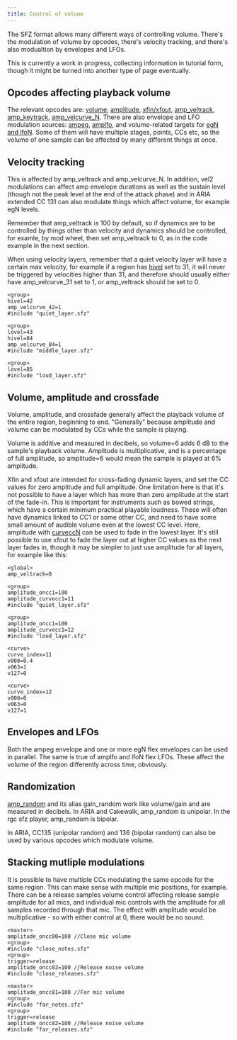 ```yaml
---
title: Control of volume
---
```

The SFZ format allows many different ways of controlling volume. There's the
modulation of volume by opcodes, there's velocity tracking, and there's also
modualtion by envelopes and LFOs.

This is currently a work in progress, collecting information in tutorial form,
though it might be turned into another type of page eventually.

## Opcodes affecting playback volume

The relevant opcodes are: [volume](/opcodes/volume), [amplitude](/opcodes/amplitude), 
[xfin/xfout](/opcodes/xfin_loccN), [amp_veltrack](/opcodes/amp_veltrack),
[amp_keytrack](/opcodes/amp_keytrack), [amp_velcurve_N](/opcodes/amp_velcurve_N).
There are also envelope and LFO modulation sources: [ampeg](/opcodes/ampeg_attack), 
[amplfo](/opcodes/amplfo_depth), and volume-related targets for
[egN and lfoN](/tutorials/sfz2_modulations). Some of them will have multiple stages,
points, CCs etc, so the volume of one sample can be affected by many different things
at once.

## Velocity tracking

This is affected by amp_veltrack and amp_velcurve_N. In addition, vel2 modulations
can affect amp envelope durations as well as the sustain level (though not the
peak level at the end of the attack phase) and in ARIA extended CC 131 can also
modulate things which affect volume, for example egN levels.

Remember that amp_veltrack is 100 by default, so if dynamics are to be controlled
by things other than velocity and dynamics should be controlled, for examle, by
mod wheel, then set amp_veltrack to 0, as in the code example in the next section.

When using velocity layers, remember that a quiet velocity layer will have a certain
max velocity, for example if a region has [hivel](/opcodes/hivel) set to 31, it
will never be triggered by velocities higher than 31, and therefore should usually
either have amp_velcurve_31 set to 1, or amp_veltrack should be set to 0.

```
<group>
hivel=42
amp_velcurve_42=1
#include "quiet_layer.sfz"

<group>
lovel=43
hivel=84
amp_velcurve_84=1
#include "middle_layer.sfz"

<group>
lovel=85
#include "loud_layer.sfz"
```

## Volume, amplitude and crossfade

Volume, amplitude, and crossfade generally affect the playback volume of the entire
region, beginning to end. "Generally" because amplitude and volume can be modulated
by CCs while the sample is playing.

Volume is additive and measured in decibels, so volume=6 adds 6 dB to the sample's
playback volume. Amplitude is multiplicative, and is a percentage of full amplitude,
so amplitude=6 would mean the sample is played at 6% amplitude.

Xfin and xfout are intended for cross-fading dynamic layers, and set the CC values for
zero amplitude and full amplitude. One limitation here is that it's not possible to
have a layer which has more than zero amplitude at the start of the fade-in. This is
important for instruments such as bowed strings, which have a certain minimum practical
playable loudness. These will often have dynamics linked to CC1 or some other CC, and
need to have some small amount of audible volume even at the lowest CC level. Here,
amplitude with [curveccN](/modulations/curveccN) can be used to fade in the lowest
layer. It's still possible to use xfout to fade the layer out at higher CC values as
the next layer fades in, though it may be simpler to just use amplitude for all layers,
for example like this:

```
<global>
amp_veltrack=0

<group>
amplitude_oncc1=100
amplitude_curvecc1=11
#include "quiet_layer.sfz"

<group>
amplitude_oncc1=100
amplitude_curvecc1=12
#include "loud_layer.sfz"

<curve>
curve_index=11
v000=0.4
v063=1
v127=0

<curve>
curve_index=12
v000=0
v063=0
v127=1
```

## Envelopes and LFOs

Both the ampeg envelope and one or more egN flex envelopes can be used in parallel.
The same is true of amplfo and lfoN flex LFOs. These affect the volume of the
region differently across time, obviously.

## Randomization

[amp_random](/opcodes/amp_random) and its alias gain_random work like volume/gain
and are measured in decibels. In ARIA and Cakewalk, amp_random is unipolar. In the
rgc sfz player, amp_random is bipolar.

In ARIA, CC135 (unipolar random) and 136 (bipolar random) can also be used by
various opcodes which modulate volume.

## Stacking mutliple modulations

It is possible to have multiple CCs modulating the same opcode for the same region.
This can make sense with multiple mic positions, for example. There can be a release
samples volume control affecting release sample amplitude for all mics, and individual
mic controls with the amplitude for all samples recorded through that mic. The effect
with amplitude would be multiplicative - so with either control at 0, there would be
no sound.

```
<master>
amplitude_oncc80=100 //Close mic volume
<group>
#include "close_notes.sfz"
<group>
trigger=release
amplitude_oncc82=100 //Release noise volume
#include "close_releases.sfz"

<master>
amplitude_oncc81=100 //Far mic volume
<group>
#include "far_notes.sfz"
<group>
trigger=release
amplitude_oncc82=100 //Release noise volume
#include "far_releases.sfz"
```
